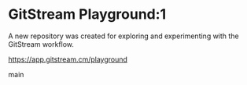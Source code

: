 # GitStream Playground:1

A new repository was created for exploring and experimenting with the GitStream workflow.

https://app.gitstream.cm/playground

main
